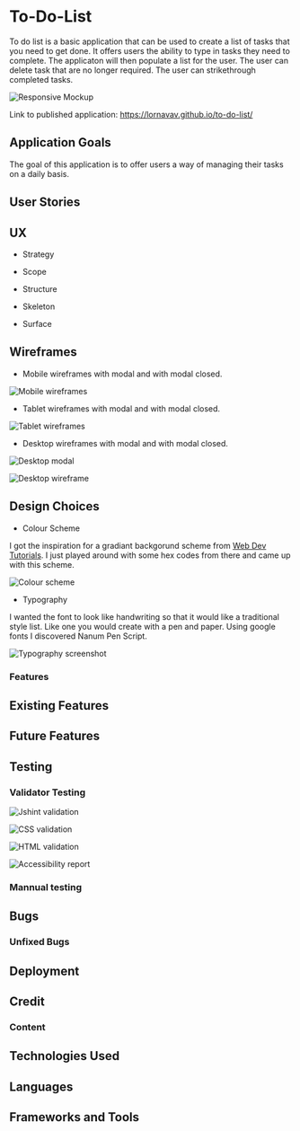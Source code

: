 # To-Do-List

To do list is a basic application that can be used to create a list of tasks that you need to get done. It offers users the ability to type in tasks they need to complete. The applicaton will then populate a list for the user. The user can delete task that are no longer required. The user can strikethrough completed tasks.

![Responsive Mockup](documentation/images/responsive_screenshot.png)

Link to published application: https://lornavav.github.io/to-do-list/ 

## Application Goals

The goal of this application is to offer users a way of managing their tasks on a daily basis. 

## User Stories

## UX

* Strategy

* Scope

* Structure

* Skeleton

* Surface

## Wireframes

* Mobile wireframes with modal and with modal closed.

![Mobile wireframes](documentation/images/mobile_wireframes.png)

* Tablet wireframes with modal and with modal closed.

![Tablet wireframes](documentation/images/tablet_wireframes.png)

* Desktop wireframes with modal and with modal closed.

![Desktop modal](documentation/images/desktop_popup_wireframe.png)

![Desktop wireframe](documentation/images/desktop_wireframe.png)

## Design Choices

* Colour Scheme

I got the inspiration for a gradiant backgorund scheme from [Web Dev Tutorials](https://www.youtube.com/watch?v=H5tuwAO-_Kg). I just played around with some hex codes from there and came up with this scheme.

![Colour scheme](documentation/images/colour_scheme.png)

* Typography

I wanted the font to look like handwriting so that it would like a traditional style list. Like one you would create with a pen and paper. Using google fonts I discovered Nanum Pen Script.

![Typography screenshot](documentation/images/typography_screenshot.PNG)

### Features

## Existing Features

## Future Features

## Testing

### Validator Testing

![Jshint validation](documentation/images/jshint_validation.png)

![CSS validation](documentation/images/css_jigsaw_validation.png)

![HTML validation](documentation/images/html_w3c_validation.png)

![Accessibility report](documentation/images/wave_accessibility_report.png)

### Mannual testing

## Bugs

### Unfixed Bugs

## Deployment

## Credit

### Content

## Technologies Used

## Languages

## Frameworks and Tools

